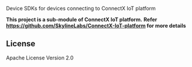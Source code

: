 Device SDKs for devices connecting to ConnectX IoT platform

**This project is a sub-module of ConnectX IoT platform.**
**Refer https://github.com/SkylineLabs/ConnectX-IoT-platform for more details**

License
-------

Apache License Version 2.0


